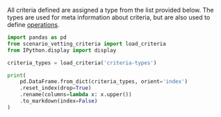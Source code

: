 All criteria defined are assigned a type from the list provided below. The types are used for meta information about criteria, but are also used to define [operations](../operations/).


```python exec="true" session="index" showcode="false"
import pandas as pd
from scenario_vetting_criteria import load_criteria
from IPython.display import display

criteria_types = load_criteria('criteria-types')

print(
    pd.DataFrame.from_dict(criteria_types, orient='index')
    .reset_index(drop=True)
    .rename(columns=lambda x: x.upper())
    .to_markdown(index=False)
)
```
